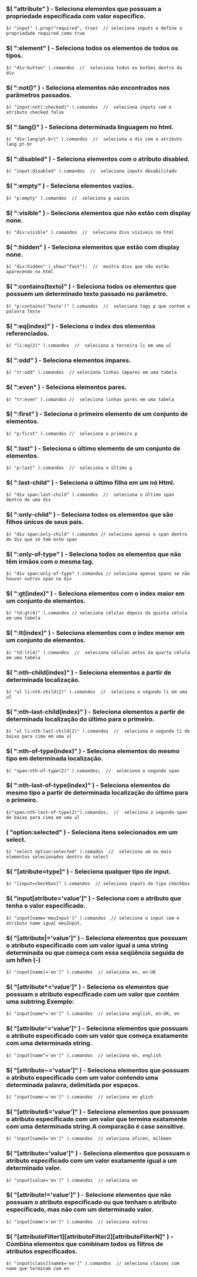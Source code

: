 ### $( "attribute" ) - Seleciona elementos que possuam a propriedade especificada com valor específico.

	$( "input" ).prop("required", true)  // seleciona inputs e define a propriedade required como true
	
### $( ":element" ) - Seleciona todos os elementos de todos os tipos.

	$( "div:button" ).comandos  //  seleciona todos os botões dentro da div
	
### $( ":not()" ) - Seleciona elementos não encontrados nos parâmetros passados.
	
	$( "input:not(:checked)" ).comandos  //  seleciona inputs com o atributo checked falso
	
### $( ":lang()" ) - Seleciona determinada linguagem no html.

	$( "div:lang(pt-br)" ).comandos  //  seleciona a div com o atributo lang pt-br

### $( ":disabled" ) - Seleciona elementos com o atributo disabled.

	$( "input:disabled" ).comandos  //  seleciona inputs desabilitado
	
### $( ":empty" ) - Seleciona elementos vazios.
	
	$( "p:empty" ).comandos  //  seleciona p vazios
	
### $( ":visible" ) - Seleciona elementos que não estão com display none.

	$( "div:visible" ).comandos  //  seleciona divs visíveis no html
	
### $( ":hidden" ) - Seleciona elementos que estão com display none.

	$( "div:hidden" ).show("fast");  //  mostra divs que não estão aparecendo no html  
	
### $( ":contains(texto)" ) - Seleciona todos os elementos que possuem um determinado texto passado no parâmetro.

	$( "p:contains('Teste')" ).comandos  //  seleciona tags p que contem a palavra Teste
	
### $( ":eq(index)" ) - Seleciona o index dos elementos referenciados. 

	$( "li:eq(2)" ).comandos  //  seleciona a terceira li em uma ul
	
### $( ":odd" ) - Seleciona elementos ímpares.

	$( "tr:odd" ).comandos  // seleciona linhas ímpares em uma tabela
	
### $( ":even" ) - Seleciona elementos pares.

	$( "tr:even" ).comandos //  seleciona linhas pares em uma tabela
	
### $( ":first" ) - Seleciona o primeiro elemento de um conjunto de elementos.

	$( "p:first" ).comandos //  seleciona o primeiro p
	
### $( ":last" ) - Seleciona o último elemento de um conjunto de elementos.

	$( "p:last" ).comandos  //  seleciona o último p
	
### $( ":last-child" ) - Seleciona o último filho em um nó Html.

	$( "div span:last-child" ).comandos  //  seleciona o último span dentro de uma div

### $( ":only-child" ) - Seleciona todos os elementos que são filhos únicos de seus pais.

	$( "div span:only-child" ).comandos // seleciona apenas o span dentro de div que só tem este span
	
### $( ":only-of-type" ) - Seleciona todos os elementos que não têm irmãos com o mesma tag.

	$( "div span:only-of-type" ).comandos // seleciona apenas spans se não houver outros span na div
	
### $( ":gt(index)" ) - Seleciona elementos com o index maior em um conjunto de elementos.

	$( "td:gt(4)" ).comandos // seleciona células depois da quinta célula em uma tabela
	
### $( ":lt(index)" ) - Seleciona elementos com o index menor em um conjunto de elementos.

	$( "td:lt(4)" ).comandos  //  seleciona células antes da quarta célula em uma tabela
	
### $( ":nth-child(index)" ) - Seleciona elementos a partir de determinada localização.

	$( "ul li:nth-child(2)" ).comandos  //  seleciona o segundo li em uma ul
	
### $( ":nth-last-child(index)" ) - Seleciona elementos a partir de determinada localização do último para o primeiro.

	$( "ul li:nth-last-child(2)" ).comandos  //  seleciona o segundo li de baixo para cima em uma ul
	
### $( ":nth-of-type(index)" ) - Seleciona elementos do mesmo tipo em determinada localização.

	$( "span:nth-of-type(2)" ).comandos;  //  seleciona o segundo span 
	
### $( ":nth-last-of-type(index)" ) - Seleciona elementos do mesmo tipo a partir de determinada localização do último para o primeiro.

	$("span:nth-last-of-type(2)").comandos;  //  seleciona o segundo span de baixo para cima em uma ul	
	
### ( "option:selected" ) - Seleciona itens selecionados em um select.

	$( "select option:selected" ).comados  //  seleciona um ou mais elementos selecionados dentro do select
	
### $( "[atribute=type]" ) - Seleciona qualquer tipo de input.
	
	$( "[input=checkbox]" ).comandos  // seleciona inputs do tipo checkbox
	
### $( "input[atribute='value']" ) - Seleciona com o atributo que tenha o valor especificado.

	$( "input[name='meuInput']" ).comandos  // seleciona o input com o atributo name igual meuInput.
 	
### $( "[attribute|='value']" ) - Seleciona elementos que possuam o atributo especificado com um valor igual a uma string determinada ou que começa com essa seqüência seguida de um hífen (-)

	$( "input[name|='en']" ).comandos  // seleciona en, en-UK


### $( "[attribute*='value']" ) - Seleciona os elementos que possuam o atributo especificado com um valor que contém uma subtring.Exemplo:
			
	$( "input[name*='en']" ).comandos  // seleciona english, en-UK, en


### $( "[attribute^='value']" ) - Seleciona elementos que possuam o atributo especificado com um valor que começa exatamente com uma determinada string.

	$( "input[name^='en']" ).comandos  // seleciona en, english


### $( "[attribute~='value']" ) - Seleciona elementos que possuam o atributo especificado com um valor contendo uma determinada palavra, delimitada por espaços.

	$( "input[name~='en']" ).comandos  // seleciona en glish


### $( "[attribute$='value']" ) - Seleciona elementos que possuam o atributo especificado com um valor que termina exatamente com uma determinada string.A comparação é case sensitive.

	$( "input[name$='en']" ).comandos  // seleciona oficen, milkmen


### $( "[attribute='value']" ) - Seleciona elementos que possuam o atributo especificado com um valor exatamente igual a um determinado valor.

	$( "input[value='en']" ).comandos  // seleciona en


### $( "[attribute!='value']" ) - Selecione elementos que não possuam o atributo especificado ou que tenham o atributo especificado, mas não com um determinado valor.

	$( "input[name!='en']" ).comandos  // seleciona outros


### $( "[attributeFilter1][attributeFilter2][attributeFilterN]" ) - Combina elementos que combinam todos os filtros de atributos especificados.

	$( "input[class][name$='en']" ).comandos  // seleciona classes com name que terminam com en
	
